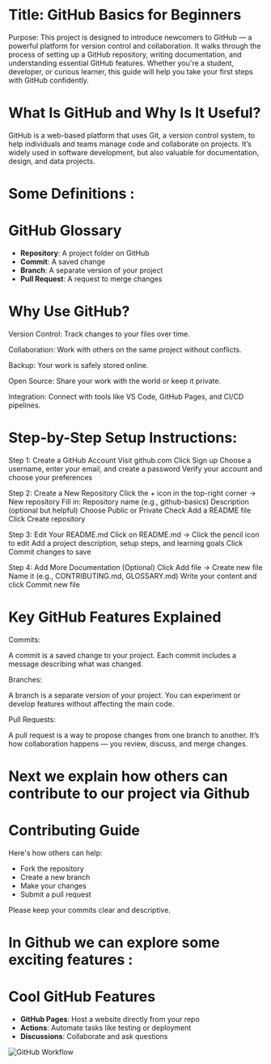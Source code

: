  
# Title: GitHub Basics for Beginners

Purpose: This project is designed to introduce newcomers to GitHub — a powerful platform for version control and collaboration. It walks through the process of setting up a GitHub repository, writing documentation, and understanding essential GitHub features. Whether you're a student, developer, or curious learner, this guide will help you take your first steps with GitHub confidently.

# What Is GitHub and Why Is It Useful?

GitHub is a web-based platform that uses Git, a version control system, to help individuals and teams manage code and collaborate on projects. It’s widely used in software development, but also valuable for documentation, design, and data projects.

# Some Definitions :

# GitHub Glossary

- **Repository**: A project folder on GitHub
- **Commit**: A saved change
- **Branch**: A separate version of your project
- **Pull Request**: A request to merge changes

# Why Use GitHub?

Version Control: Track changes to your files over time.

Collaboration: Work with others on the same project without conflicts.

Backup: Your work is safely stored online.

Open Source: Share your work with the world or keep it private.

Integration: Connect with tools like VS Code, GitHub Pages, and CI/CD pipelines.

# Step-by-Step Setup Instructions:

Step 1: Create a GitHub Account
Visit github.com
Click Sign up
Choose a username, enter your email, and create a password
Verify your account and choose your preferences

Step 2: Create a New Repository
Click the + icon in the top-right corner → New repository
Fill in:
Repository name (e.g., github-basics)
Description (optional but helpful)
Choose Public or Private
Check Add a README file
Click Create repository

Step 3: Edit Your README.md
Click on README.md → Click the pencil icon to edit
Add a project description, setup steps, and learning goals
Click Commit changes to save

Step 4: Add More Documentation (Optional)
Click Add file → Create new file
Name it (e.g., CONTRIBUTING.md, GLOSSARY.md)
Write your content and click Commit new file

# Key GitHub Features Explained

Commits:

A commit is a saved change to your project. Each commit includes a message describing what was changed.

Branches:

A branch is a separate version of your project. You can experiment or develop features without affecting the main code.

Pull Requests:

A pull request is a way to propose changes from one branch to another. It’s how collaboration happens — you review, discuss, and merge changes.




# Next we explain how others can contribute to our project via Github


# Contributing Guide

 Here's how others can help:

- Fork the repository
- Create a new branch
- Make your changes
- Submit a pull request

Please keep your commits clear and descriptive.



# In Github we can explore some exciting features :


# Cool GitHub Features

- **GitHub Pages**: Host a website directly from your repo
- **Actions**: Automate tasks like testing or deployment
- **Discussions**: Collaborate and ask questions




![GitHub Workflow](/Users/shouhardyo/Downloads/image.png)
